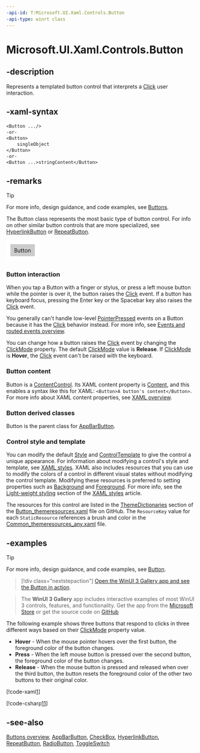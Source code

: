 ```yaml
---
-api-id: T:Microsoft.UI.Xaml.Controls.Button
-api-type: winrt class
---
```


<!-- Class syntax.
public class Button : Windows.UI.Xaml.Controls.Primitives.ButtonBase, Windows.UI.Xaml.Controls.IButton, Windows.UI.Xaml.Controls.IButtonWithFlyout
-->

# Microsoft.UI.Xaml.Controls.Button

## -description
Represents a templated button control that interprets a [Click](../microsoft.ui.xaml.controls.primitives/buttonbase_click.md) user interaction.

## -xaml-syntax
```xaml
<Button .../>
-or-
<Button>
    singleObject
</Button>
-or-
<Button ...>stringContent</Button>
```


## -remarks

> [!TIP]
> For more info, design guidance, and code examples, see [Buttons](/windows/apps/design/controls/buttons).

The Button class represents the most basic type of button control. For info on other similar button controls that are more specialized, see [HyperlinkButton](hyperlinkbutton.md) or [RepeatButton](../microsoft.ui.xaml.controls.primitives/repeatbutton.md).

<img src="images/controls/Button.png" alt="A standard button" />

### Button interaction

When you tap a Button with a finger or stylus, or press a left mouse button while the pointer is over it, the button raises the [Click](../microsoft.ui.xaml.controls.primitives/buttonbase_click.md) event. If a button has keyboard focus, pressing the Enter key or the Spacebar key also raises the [Click](../microsoft.ui.xaml.controls.primitives/buttonbase_click.md) event.

You generally can't handle low-level [PointerPressed](../microsoft.ui.xaml/uielement_pointerpressed.md) events on a Button because it has the [Click](../microsoft.ui.xaml.controls.primitives/buttonbase_click.md) behavior instead. For more info, see [Events and routed events overview](/windows/uwp/xaml-platform/events-and-routed-events-overview).

You can change how a button raises the [Click](../microsoft.ui.xaml.controls.primitives/buttonbase_click.md) event by changing the [ClickMode](../microsoft.ui.xaml.controls.primitives/buttonbase_clickmode.md) property. The default [ClickMode](../microsoft.ui.xaml.controls.primitives/buttonbase_clickmode.md) value is **Release**. If [ClickMode](../microsoft.ui.xaml.controls.primitives/buttonbase_clickmode.md) is **Hover**, the [Click](../microsoft.ui.xaml.controls.primitives/buttonbase_click.md) event can't be raised with the keyboard.

### Button content

Button is a [ContentControl](contentcontrol.md). Its XAML content property is [Content](contentcontrol_content.md), and this enables a syntax like this for XAML: `<Button>A button's content</Button>`. For more info about XAML content properties, see [XAML overview](/windows/uwp/xaml-platform/xaml-overview).

### **Button** derived classes

Button is the parent class for [AppBarButton](appbarbutton.md).

### Control style and template

You can modify the default [Style](../microsoft.ui.xaml/style.md) and [ControlTemplate](controltemplate.md) to give the control a unique appearance. For information about modifying a control's style and template, see [XAML styles](/windows/apps/design/style/xaml-styles). XAML also includes resources that you can use to modify the colors of a control in different visual states without modifying the control template. Modifying these resources is preferred to setting properties such as [Background](control_background.md) and [Foreground](control_foreground.md). For more info, see the [Light-weight styling](/windows/apps/design/style/xaml-styles#lightweight-styling) section of the [XAML styles](/windows/apps/design/style/xaml-styles) article.

The resources for this control are listed in the [ThemeDictionaries](/windows/apps/design/style/xaml-theme-resources) section of the [Button_themeresources.xaml](https://github.com/microsoft/microsoft-ui-xaml/blob/main/dev/CommonStyles/Button_themeresources.xaml) file on GitHub. The `ResourceKey` value for each `StaticResource` references a brush and color in the [Common_themeresources_any.xaml](https://github.com/microsoft/microsoft-ui-xaml/blob/main/dev/CommonStyles/Common_themeresources_any.xaml) file.

## -examples

> [!TIP]
> For more info, design guidance, and code examples, see [Button](/windows/apps/design/controls/buttons).

> [!div class="nextstepaction"]
> [Open the WinUI 3 Gallery app and see the Button in action](winui3gallery:/item/Button).

> The **WinUI 3 Gallery** app includes interactive examples of most WinUI 3 controls, features, and functionality. Get the app from the [Microsoft Store](https://www.microsoft.com/store/productId/9P3JFPWWDZRC) or get the source code on [GitHub](https://github.com/microsoft/WinUI-Gallery)

The following example shows three buttons that respond to clicks in three different ways based on their [ClickMode](../microsoft.ui.xaml.controls.primitives/buttonbase_clickmode.md) property value.

+  **Hover** - When the mouse pointer hovers over the first button, the foreground color of the button changes.
+  **Press** - When the left mouse button is pressed over the second button, the foreground color of the button changes.
+  **Release** - When the mouse button is pressed and released when over the third button, the button resets the foreground color of the other two buttons to their original color.

[!code-xaml[1](../microsoft.ui.xaml.data/code/System.Windows.Controls.ButtonClickModeSL/csharp/Page.xaml#Snippet1)]

[!code-csharp[11](../microsoft.ui.xaml.data/code/System.Windows.Controls.ButtonClickModeSL/csharp/Page.xaml.cs#Snippet11)]

## -see-also

[Buttons overview](/windows/uwp/controls-and-patterns/buttons), [AppBarButton](appbarbutton.md), [CheckBox](checkbox.md), [HyperlinkButton](hyperlinkbutton.md), [RepeatButton](../microsoft.ui.xaml.controls.primitives/repeatbutton.md), [RadioButton](radiobutton.md), [ToggleSwitch](toggleswitch.md)

